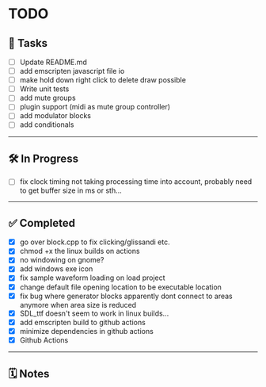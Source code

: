 # TODO

## 📝 Tasks

- [ ] Update README.md
- [ ] add emscripten javascript file io
- [ ] make hold down right click to delete draw possible
- [ ] Write unit tests
- [ ] add mute groups
- [ ] plugin support (midi as mute group controller)
- [ ] add modulator blocks
- [ ] add conditionals

---

## 🛠️ In Progress

- [ ] fix clock timing not taking processing time into account, probably need to get buffer size in ms or sth...

---

## ✅ Completed

- [x] go over block.cpp to fix clicking/glissandi etc.
- [x] chmod +x the linux builds on actions
- [x] no windowing on gnome?
- [x] add windows exe icon
- [x] fix sample waveform loading on load project
- [x] change default file opening location to be executable location
- [x] fix bug where generator blocks apparently dont connect to areas anymore when area size is reduced
- [x] SDL_ttf doesn't seem to work in linux builds...
- [x] add emscripten build to github actions
- [x] minimize dependencies in github actions
- [x] Github Actions

---

## 🗓️ Notes
